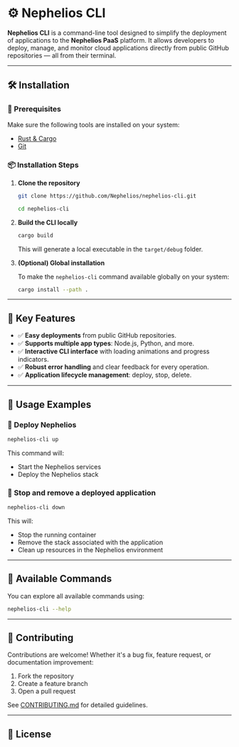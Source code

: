 # ⚙️ Nephelios CLI

**Nephelios CLI** is a command-line tool designed to simplify the deployment of applications to the **Nephelios PaaS** platform. It allows developers to deploy, manage, and monitor cloud applications directly from public GitHub repositories — all from their terminal.

---

## 🛠️ Installation

### 🔧 Prerequisites

Make sure the following tools are installed on your system:

- [Rust & Cargo](https://www.rust-lang.org/tools/install)
- [Git](https://git-scm.com/)

### 📦 Installation Steps

1. **Clone the repository**

   ```bash
   git clone https://github.com/Nephelios/nephelios-cli.git

   cd nephelios-cli
   ```

2. **Build the CLI locally**

   ```bash
   cargo build
   ```

   This will generate a local executable in the `target/debug` folder.

3. **(Optional) Global installation**

   To make the `nephelios-cli` command available globally on your system:

   ```bash
   cargo install --path .
   ```

---

## 🚀 Key Features

- ✅ **Easy deployments** from public GitHub repositories.
- ✅ **Supports multiple app types**: Node.js, Python, and more.
- ✅ **Interactive CLI interface** with loading animations and progress indicators.
- ✅ **Robust error handling** and clear feedback for every operation.
- ✅ **Application lifecycle management**: deploy, stop, delete.

---

## 📖 Usage Examples

### 🔼 Deploy Nephelios

```bash
nephelios-cli up
```

This command will:

- Start the Nephelios services
- Deploy the Nephelios stack

### 🔽 Stop and remove a deployed application

```bash
nephelios-cli down
```

This will:

- Stop the running container
- Remove the stack associated with the application
- Clean up resources in the Nephelios environment

---

## 📌 Available Commands

You can explore all available commands using:

```bash
nephelios-cli --help
```

---

## 🤝 Contributing

Contributions are welcome! Whether it's a bug fix, feature request, or documentation improvement:

1. Fork the repository
2. Create a feature branch
3. Open a pull request

See [CONTRIBUTING.md](./CONTRIBUTING.md) for detailed guidelines.

---

## 📄 License
